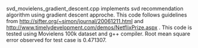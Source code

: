 svd_movielens_gradient_descent.cpp implements svd recommendation algorithm using gradient descent approche. This code follows guidelines from http://sifter.org/~simon/journal/20061211.html and http://www.timelydevelopment.com/demos/NetflixPrize.aspx . This code
is tested using Movielens 100k dataset and g++ compiler. Root mean square error observed for test case is 0.471307.